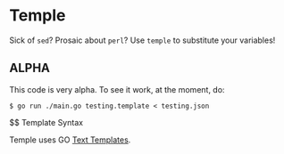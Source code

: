 # Temple

Sick of `sed`? Prosaic about `perl`?  Use `temple` to substitute your
variables!

## ALPHA

This code is very alpha.  To see it work, at the moment, do:

```
$ go run ./main.go testing.template < testing.json
```

$$ Template Syntax

Temple uses GO [Text Templates](https://golang.org/pkg/text/template/).
